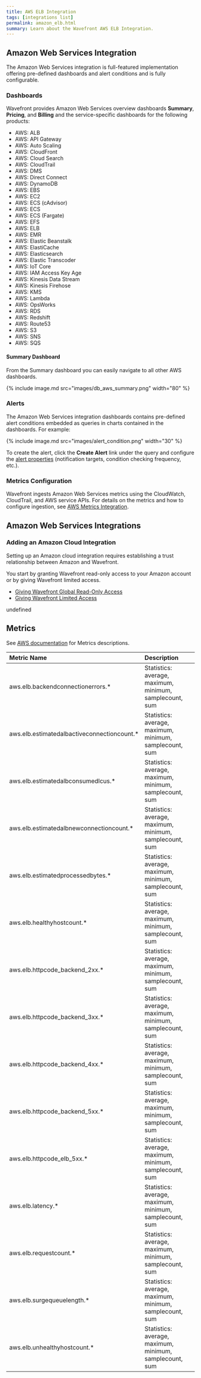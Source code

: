```yaml
---
title: AWS ELB Integration
tags: [integrations list]
permalink: amazon_elb.html
summary: Learn about the Wavefront AWS ELB Integration.
---
```

## Amazon Web Services Integration

The Amazon Web Services integration is full-featured implementation offering pre-defined dashboards and alert conditions and is fully configurable.

### Dashboards

Wavefront provides Amazon Web Services overview dashboards **Summary**, **Pricing**, and **Billing** and the service-specific dashboards for the following products:

- AWS: ALB
- AWS: API Gateway
- AWS: Auto Scaling
- AWS: CloudFront
- AWS: Cloud Search
- AWS: CloudTrail
- AWS: DMS
- AWS: Direct Connect
- AWS: DynamoDB
- AWS: EBS
- AWS: EC2
- AWS: ECS (cAdvisor)
- AWS: ECS
- AWS: ECS (Fargate)
- AWS: EFS
- AWS: ELB
- AWS: EMR
- AWS: Elastic Beanstalk
- AWS: ElastiCache
- AWS: Elasticsearch
- AWS: Elastic Transcoder
- AWS: IoT Core
- AWS: IAM Access Key Age
- AWS: Kinesis Data Stream
- AWS: Kinesis Firehose
- AWS: KMS
- AWS: Lambda
- AWS: OpsWorks
- AWS: RDS
- AWS: Redshift
- AWS: Route53
- AWS: S3
- AWS: SNS
- AWS: SQS

#### Summary Dashboard

<p>From the Summary dashboard you can easily navigate to all other AWS dashboards.</p>

{% include image.md src="images/db_aws_summary.png" width="80" %}

### Alerts

The Amazon Web Services integration dashboards contains pre-defined alert conditions embedded as queries in charts contained in the dashboards. For example:

{% include image.md src="images/alert_condition.png" width="30" %}

To create the alert, click the **Create Alert** link under the query and configure the [alert properties](https://docs.wavefront.com/alerts_manage.html) (notification targets, condition checking frequency, etc.).

### Metrics Configuration

Wavefront ingests Amazon Web Services metrics using the CloudWatch, CloudTrail, and AWS service APIs. For details on the metrics and how to configure ingestion, see [AWS Metrics Integration](https://docs.wavefront.com/integrations_aws_metrics.html).

## Amazon Web Services Integrations



### Adding an Amazon Cloud Integration

Setting up an Amazon cloud integration requires establishing a trust relationship between Amazon and Wavefront.

You start by granting Wavefront read-only access to your Amazon account or by giving Wavefront limited access.

* [Giving Wavefront Global Read-Only Access](https://docs.wavefront.com/integrations_aws_overview.html#giving-wavefront-global-read-only-access)
* [Giving Wavefront Limited Access](https://docs.wavefront.com/integrations_aws_overview.html#giving-wavefront-limited-access)





undefined






## Metrics

See [AWS documentation](https://docs.aws.amazon.com/AmazonCloudWatch/latest/monitoring/aws-services-cloudwatch-metrics.html) for Metrics descriptions.  

|Metric Name|Description|
| :--- | :--- |
|aws.elb.backendconnectionerrors.*|Statistics: average, maximum, minimum, samplecount, sum|
|aws.elb.estimatedalbactiveconnectioncount.*|Statistics: average, maximum, minimum, samplecount, sum|
|aws.elb.estimatedalbconsumedlcus.*|Statistics: average, maximum, minimum, samplecount, sum|
|aws.elb.estimatedalbnewconnectioncount.*|Statistics: average, maximum, minimum, samplecount, sum|
|aws.elb.estimatedprocessedbytes.*|Statistics: average, maximum, minimum, samplecount, sum|
|aws.elb.healthyhostcount.*|Statistics: average, maximum, minimum, samplecount, sum|
|aws.elb.httpcode_backend_2xx.*|Statistics: average, maximum, minimum, samplecount, sum|
|aws.elb.httpcode_backend_3xx.*|Statistics: average, maximum, minimum, samplecount, sum|
|aws.elb.httpcode_backend_4xx.*|Statistics: average, maximum, minimum, samplecount, sum|
|aws.elb.httpcode_backend_5xx.*|Statistics: average, maximum, minimum, samplecount, sum|
|aws.elb.httpcode_elb_5xx.*|Statistics: average, maximum, minimum, samplecount, sum|
|aws.elb.latency.*|Statistics: average, maximum, minimum, samplecount, sum|
|aws.elb.requestcount.*|Statistics: average, maximum, minimum, samplecount, sum|
|aws.elb.surgequeuelength.*|Statistics: average, maximum, minimum, samplecount, sum|
|aws.elb.unhealthyhostcount.*|Statistics: average, maximum, minimum, samplecount, sum|

